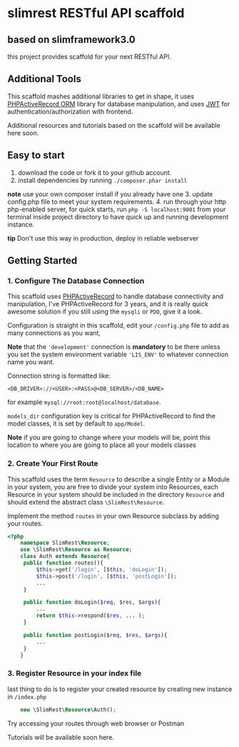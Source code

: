 # slimrest RESTful API scaffold
## based on slimframework3.0

this project provides scaffold for your next RESTful API.

## Additional Tools

This scaffold mashes additional libraries to get in shape, it uses [PHPActiveRecord ORM](http://www.phpactiverecord.org/) library for database manipulation, and uses [JWT](http://jwt.io/) for authentication/authorization with frontend.

Additional resources and tutorials based on the scaffold will be available here soon.

## Easy to start
 1. download the code or fork it to your github account.
 2. install dependencies by running `./composer.phar install`

 **note** use your own composer install if you already have one
 3. update config.php file to meet your system requirements.
 4. run through your http php-enabled server, for quick starts, run `php -S localhost:9001` from your terminal inside project directory to have quick up and running development instance.

 **tip** Don't use this way in production, deploy in reliable webserver

## Getting Started

### 1. Configure The Database Connection
This scaffold uses [PHPActiveRecord](http://www.phpactiverecord.org/) to handle database connectivity and manipulation, I've PHPActiveRecord for 3 years, and it is really quick awesome solution if you still using the `mysqli` or `PDO`, give it a look.

Configuration is straight in this scaffold, edit your `/config.php` file to add as many connections as you want,

**Note** that the `'development'` connection is **mandatory** to be there unless you set the system environment variable `'LIS_ENV'` to whatever connection name you want.

Connection string is formatted like:

`<DB_DRIVER>://<USER>:<PASS>@<DB_SERVER>/<DB_NAME>`

for example `mysql://root:root@localhost/database`.

`models_dir` configuration key is critical for PHPActiveRecord to find the model classes, it is set by default to `app/Model`.

**Note**  if you are going to change where your models will be, point this location to where you are going to place all your models classes

### 2. Create Your First Route
This scaffold uses the term `Resource` to describe a single Entity or a Module in your system, you are free to divide your system into Resources, each Resource in your system should be included in the directory `Resource` and should extend the abstract class `\SlimRest\Resource`.

Implement the method `routes` in your own Resource subclass by adding your routes.

```php
<?php
	namespace SlimRest\Resource;
	use \SlimRest\Resource as Resource;
	class Auth extends Resource{
	 public function routes(){
		 $this->get('/login', [$this, 'doLogin']);
		 $this->post('/login', [$this, 'postLogin']);
		 ...
	 }

	 public function doLogin($req, $res, $args){
		 ...
		 return $this->respond($res, ... );
	 }

	 public function postLogin($req, $res, $args){
		 ...
	 }
	}

```
### 3. Register Resource in your index file
last thing to do is to register your created resource by creating new instance in `/index.php`
```php
	new \SlimRest\Resource\Auth();
```

Try accessing your routes through web browser or Postman

Tutorials will be available soon here.
